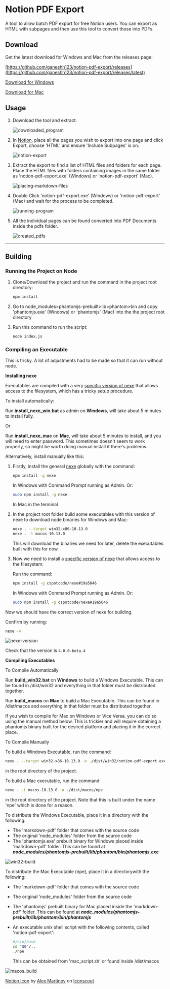 # Notion PDF Export

A tool to allow batch PDF export for free Notion users. You can export as HTML with subpages and then use this tool to convert those into PDFs.


## Download

Get the latest download for Windows and Mac from the releases page:

[https://github.com/ganeshh123/notion-pdf-export/releases](https://github.com/ganeshh123/notion-pdf-export/releases/latest)

[Download for Windows](https://github.com/ganeshh123/notion-pdf-export/releases/download/1.1.0/windows_notion-pdf-export_1.1.0.zip)

[Download for Mac](https://github.com/ganeshh123/notion-pdf-export/releases/download/1.1.0/mac_notion-pdf-export_1.1.0.zip)

## Usage

1. Download the tool and extract.

    ![downloaded_program](./docs/downloaded_program.png)

2. In [Notion](https://notion.so), place all the pages you wish to export into one page and click Export, choose 'HTML' and ensure 'Include Subpages' is on.

    ![notion-export](./docs/notion-export.png)

3. Extract the export to find a list of HTML files and folders for each page. Place the HTML files with folders containing images in the same folder as 'notion-pdf-export.exe' (Windows) or 'notion-pdf-export' (Mac).

    ![placing-markdown-files](./docs/placing-html-files.png)

4. Double Click 'notion-pdf-export.exe' (Windows) or 'notion-pdf-export' (Mac) and wait for the process to be completed.

    ![running-program](./docs/running-program.png)

5. All the individual pages can be found converted into PDF Documents inside the pdfs folder.

    ![created_pdfs](./docs/created_pdfs.png)

---

## Building

### Running the Project on Node

1. Clone/Download the project and run the command in the project root directory:

    ```bash
    npm install
    ```

2. Go to node_modules>phantomjs-prebuilt>lib>phantom>bin and copy 'phantomjs.exe' (Windows) or 'phantomjs' (Mac) into the the project root directory
3. Run this command to run the script:

    ```bash
    node index.js
    ```

### Compiling an Executable

This is tricky. A lot of adjustments had to be made so that it can run without node.

**Installing nexe**

Executables are compiled with a very [specific version of nexe](https://github.com/cspotcode/nexe/tree/fix-vfs) that allows access to the filesystem, which has a tricky setup procedure.

To install automatically:

Run **install_nexe_win.bat** as admin on **Windows**, will take about 5 minutes to install fully.

Or

Run **install_nexe_mac** on **Mac**, will take about 5 minutes to install, and you will need to enter password. This sometimes doesn't seem to work properly, so might be worth doing manual install if there's problems.

Alternatively, install manually like this:

1. Firstly, install the general [nexe](https://www.npmjs.com/package/nexe) globally with the command:

    ```bash
    npm install -g nexe
    ```

    In Windows with Command Prompt running as Admin. Or:

    ```bash
    sudo npm install -g nexe
    ```

    In Mac in the terminal

2. In the project root folder build some executables with this version of nexe to download node binaries for Windows and Mac:

    ```bash
    nexe . --target win32-x86-10.13.0
    nexe . -t macos-10.13.0
    ```

    This will download the binaries we need for later, delete the executables built with this for now.

3. Now we need to install a [specific version of nexe](https://github.com/cspotcode/nexe/tree/fix-vfs) that allows access to the filesystem:

    Run the command:

    ```bash
    npm install -g cspotcode/nexe#19a5046
    ```

    In Windows with Command Prompt running as Admin. Or:

    ```bash
    sudo npm install -g cspotcode/nexe#19a5046
    ```

Now we should have the correct version of nexe for building.

Confirm by running:

```bash
nexe -v
```

![nexe-version](/docs/nexe-version.png)

Check that the version is `4.0.0-beta.4`

**Compiling Executables**

To Compile Automatically

Run **build_win32.bat** on **Windows** to build a Windows Executable. This can be found in /dist/win32 and everything in that folder must be distributed together.

Run **build_macos** on **Mac** to build a Mac Executable. This can be found in /dist/macos and everything in that folder must be distributed together.

If you wish to compile for Mac on Windows or Vice Versa, you can do so using the manual method below. This is trickier and will require obtaining a phantomjs binary built for the desired platform and placing it in the correct place.


To Compile Manually

To build a Windows Executable, run the command:
```bash
nexe . --target win32-x86-10.13.0 -o ./dist/win32/notion-pdf-export.exe
```
in the root directory of the project.

To build a Mac executable, run the command:
```bash
nexe . -t macos-10.13.0 -o ./dist/macos/npe
```
in the root directory of the project. Note that this is built under the name 'npe' which is done for a reason.

To distribute the Windows Executable, place it in a directory with the following:

- The 'markdown-pdf' folder that comes with the source code
- The original 'node_modules' folder from the source code
- The 'phantomjs.exe' prebuilt binary for Windows placed inside 'markdown-pdf' folder. This can be found at ***node_modules/phantomjs-prebuilt/lib/phantom/bin/phantomjs.exe***

![win32-build](/docs/win32-build.png)

To distribute the Mac Executable (npe), place it in a directorywith the following:

- The 'markdown-pdf' folder that comes with the source code
- The original 'node_modules' folder from the source code
- The 'phantomjs' prebuilt binary for Mac placed inside the 'markdown-pdf' folder. This can be found at ***node_modules/phantomjs-prebuilt/lib/phantom/bin/phantomjs***
- An executable unix shell script with the following contents, called 'notion-pdf-export':

    ```bash
    #/bin/bash
    cd "$0"/..
    ./npe
    ```

    This can be obtained from 'mac_script.sh' or found inside /dist/macos

![macos_build](/docs/macos_build.png)

<a href="https://iconscout.com/icons/notion" target="_blank">Notion Icon</a> by <a href="https://iconscout.com/contributors/Rengised">Alex Martinov</a> on <a href="https://iconscout.com">Iconscout</a>
